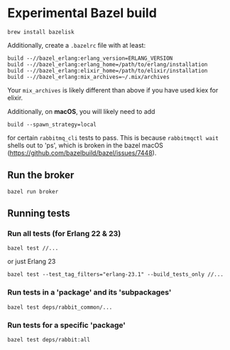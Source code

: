 # Experimental Bazel build

`brew install bazelisk`

Additionally, create a `.bazelrc` file with at least:

```
build --//bazel_erlang:erlang_version=ERLANG_VERSION
build --//bazel_erlang:erlang_home=/path/to/erlang/installation
build --//bazel_erlang:elixir_home=/path/to/elixir/installation
build --//bazel_erlang:mix_archives=~/.mix/archives
```

Your `mix_archives` is likely different than above if you have used kiex for elixir.

Additionally, on **macOS**, you will likely need to add

```
build --spawn_strategy=local
```

for certain `rabbitmq_cli` tests to pass. This is because `rabbitmqctl wait` shells out to 'ps', which is broken in the bazel macOS (https://github.com/bazelbuild/bazel/issues/7448).

## Run the broker

`bazel run broker`

## Running tests

### Run all tests (for Erlang 22 & 23)

`bazel test //...`

or just Erlang 23

`bazel test --test_tag_filters="erlang-23.1" --build_tests_only //...`

### Run tests in a 'package' and its 'subpackages'

`bazel test deps/rabbit_common/...`

### Run tests for a specific 'package'

`bazel test deps/rabbit:all`
